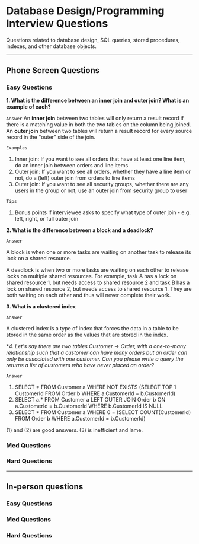 # Database Design/Programming Interview Questions

Questions related to database design, SQL queries, stored procedures, indexes, and other database objects.

---

## Phone Screen Questions

### Easy Questions

**1. What is the difference between an inner join and outer join?  What is an example of each?**

`Answer`
An **inner join** between two tables will only return a result record if there is a matching value in both the two tables on the column being joined.
An **outer join** between two tables will return a result record for every source record in the "outer" side of the join.  

`Examples`
1. Inner join: If you want to see all orders that have at least one line item, do an inner join between orders and line items
2. Outer join: If you want to see all orders, whether they have a line item or not, do a (left) outer join from orders to line items
3. Outer join: If you want to see all security groups, whether there are any users in the group or not, use an outer join from security group to user

`Tips`
1. Bonus points if interviewee asks to specify what type of outer join - e.g. left, right, or full outer join

**2. What is the difference between a block and a deadlock?**

`Answer`

A block is when one or more tasks are waiting on another task to release its lock on a shared resource.

A deadlock is when two or more tasks are waiting on each other to release locks on multiple shared resources. For example, task A has a lock on shared resource 1, but needs access to shared resource 2 and task B has a lock on shared resource 2, but needs access to shared resource 1. They are both waiting on each other and thus will never complete their work.

**3. What is a clustered index**

`Answer`

A clustered index is a type of index that forces the data in a table to be stored in the same order as the values that are stored in the index.

**4. Let's say there are two tables Customer -> *Order, with a one-to-many relationship such that a customer can have many orders but an order can only be associated with one customer. Can you please write a query the returns a list of customers who have never placed an order?**

`Answer`

1. SELECT * FROM Customer a WHERE NOT EXISTS (SELECT TOP 1 CustomerId FROM Order b WHERE a.CustomerId = b.CustomerId)
2. SELECT a.* FROM Customer a LEFT OUTER JOIN Order b ON a.CustomerId = b.CustomerId WHERE b.CustomerId IS NULL
3. SELECT * FROM Customer a WHERE 0 = (SELECT COUNT(CustomerId) FROM Order b WHERE a.CustomerId = b.CustomerId)

(1) and (2) are good answers. (3) is inefficient and lame.


### Med Questions

### Hard Questions

---

## In-person questions

### Easy Questions

### Med Questions

### Hard Questions
